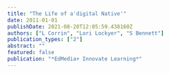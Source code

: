 ```yaml
---
title: "The Life of a'digital Native'"
date: 2011-01-01
publishDate: 2021-08-20T12:05:59.438160Z
authors: ["L Corrin", "Lori Lockyer", "S Bennett"]
publication_types: ["2"]
abstract: ""
featured: false
publication: "*EdMedia+ Innovate Learning*"
---
```


